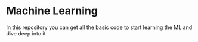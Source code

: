 # Machine Learning
In this repository you can get all the basic code to start learning the ML and dive deep into it
